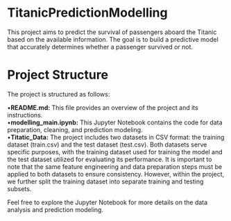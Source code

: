 # TitanicPredictionModelling

This project aims to predict the survival of passengers aboard the Titanic based on the available information. The goal is to build a predictive model that accurately determines whether a passenger survived or not.

# Project Structure
The project is structured as follows:

•**README.md:** This file provides an overview of the project and its instructions.<br>
•**modelling_main.ipynb:** This Jupyter Notebook contains the code for data preparation, cleaning, and prediction modeling.<br>
•**Titatic_Data:** The project includes two datasets in CSV format: the training dataset (train.csv) and the test dataset (test.csv). Both datasets serve specific purposes, with the training dataset used for training the model and the test dataset utilized for evaluating its performance. It is important to note that the same feature engineering and data preparation steps must be applied to both datasets to ensure consistency. However, within the project, we further split the training dataset into separate training and testing subsets.<br>

Feel free to explore the Jupyter Notebook for more details on the data analysis and prediction modeling.

